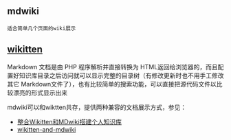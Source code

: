 ## mdwiki
`适合简单几个页面的wiki展示`
## [wikitten](https://wikitten.vizuina.com/)
Markdown 文档是由 PHP 程序解析并直接转换为 HTML返回给浏览器的，而且配置好知识库目录之后访问就可以显示完整的目录树（有修改更新时也不用手工修改其它 Markdown文件了），也有比较简单的搜索功能，可以直接把源代码文件以比较漂亮的形式显示出来

mdwiki可以和wiktten共存，提供两种兼容的文档展示方式，参见：
- [整合Wikitten和MDwiki搭建个人知识库](http://www.tuicool.com/articles/ZRfyequ)
- [wikitten-and-mdwiki](https://github.com/zohead/wikitten-and-mdwiki)